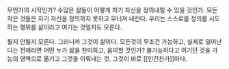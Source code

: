 무언가의 시작인가?
수많은 삶들이 어떻게 자기 자신을 정의내릴 수 있을 것인가.
모든 작은 것들은 자기 자신을 정의하지 못하고 무너져 내린다.
우리는 스스로를 정의를 시도하는 행위를 삶이라고 여기는 것일지도 모른다.

될지 안될지 모른다. 그러니까 그것이 삶이다.
모든것이 무조건 가능하고, 실제로 일어난다는 전제라면 어떤 누가 삶을 찬미하고, 음미할 것인가?
불가능하다고 여기던 것을 가능의 영역으로 옮기고 그것을 이뤄내는 것.
그것이 바로 [[인간찬가]]이다.